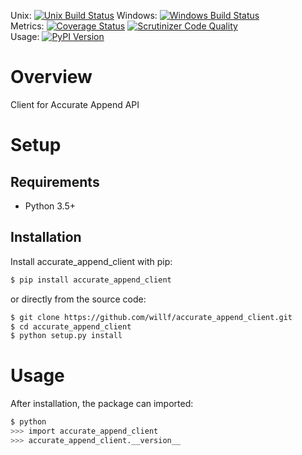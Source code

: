 Unix: [![Unix Build Status](https://img.shields.io/travis/willf/accurate_append_client/master.svg)](https://travis-ci.org/willf/accurate_append_client) Windows: [![Windows Build Status](https://img.shields.io/appveyor/ci/willf/accurate_append_client/master.svg)](https://ci.appveyor.com/project/willf/accurate_append_client)<br>Metrics: [![Coverage Status](https://img.shields.io/coveralls/willf/accurate_append_client/master.svg)](https://coveralls.io/r/willf/accurate_append_client) [![Scrutinizer Code Quality](https://img.shields.io/scrutinizer/g/willf/accurate_append_client.svg)](https://scrutinizer-ci.com/g/willf/accurate_append_client/?branch=master)<br>Usage: [![PyPI Version](https://img.shields.io/pypi/v/accurate_append_client.svg)](https://pypi.python.org/pypi/accurate_append_client)

# Overview

Client for Accurate Append API

# Setup

## Requirements

* Python 3.5+

## Installation

Install accurate_append_client with pip:

```sh
$ pip install accurate_append_client
```

or directly from the source code:

```sh
$ git clone https://github.com/willf/accurate_append_client.git
$ cd accurate_append_client
$ python setup.py install
```

# Usage

After installation, the package can imported:

```sh
$ python
>>> import accurate_append_client
>>> accurate_append_client.__version__
```
